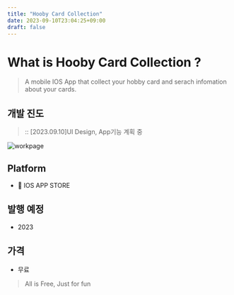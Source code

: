 ```yaml
---
title: "Hooby Card Collection"
date: 2023-09-10T23:04:25+09:00
draft: false
---
```


# What is Hooby Card Collection ?

> A mobile IOS App that collect your hobby card and serach infomation about your cards.  

## 개발 진도

> :: [2023.09.10]UI Design, App기능 계획 중

![workpage](/imgs/img/workpage_HCC.jpeg)


## Platform

- 📱 IOS APP STORE

## 발행 예정

- 2023

## 가격 

- 무료
> All is Free, Just for fun
